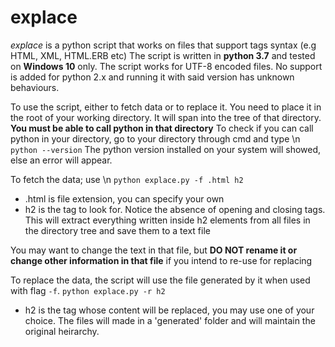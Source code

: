 # explace
*explace* is a python script that works on files that support tags syntax (e.g HTML, XML, HTML.ERB etc)
The script is written in **python 3.7** and tested on **Windows 10** only. The script works for UTF-8 encoded files.
No support is added for python 2.x and running it with said version has unknown behaviours.

To use the script, either to fetch data or to replace it. You need to place it in the root of your working directory.
It will span into the tree of that directory. **You must be able to call python in that directory**
To check if you can call python in your directory, go to your directory through cmd and type \n
`python --version`
The python version installed on your system will showed, else an error will appear.

To fetch the data; use \n
`python explace.py -f .html h2`
- .html is file extension, you can specify your own
- h2 is the tag to look for. Notice the absence of opening and closing tags.
This will extract everything written inside h2 elements from all files in the directory tree and save them to a text file

You may want to change the text in that file, but **DO NOT rename it or change other information in that file** if you intend to re-use for replacing

To replace the data, the script will use the file generated by it when used with flag `-f`.
`python explace.py -r h2`
- h2 is the tag whose content will be replaced, you may use one of your choice.
The files will made in a 'generated' folder and will maintain the original heirarchy.
